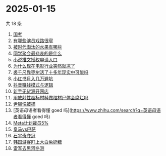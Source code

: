 # 2025-01-15

共 18 条

<!-- BEGIN ZHIHUSEARCH -->
<!-- 最后更新时间 Wed Jan 15 2025 20:40:21 GMT+0800 (China Standard Time) -->
1. [国考](https://www.zhihu.com/search?q=国考)
1. [有哪些演员戏路很窄](https://www.zhihu.com/search?q=有哪些演员戏路很窄)
1. [被时代淘汰的水果有哪些](https://www.zhihu.com/search?q=被时代淘汰的水果有哪些)
1. [同学聚会最悲哀的是什么](https://www.zhihu.com/search?q=同学聚会最悲哀的是什么)
1. [小说推文授权申请入口](https://www.zhihu.com/search?q=小说推文授权申请入口)
1. [为什么现在电影行业突然就凉了](https://www.zhihu.com/search?q=为什么现在电影行业突然就凉了)
1. [裘千尺靠枣树活了十多年现实中可能吗](https://www.zhihu.com/search?q=裘千尺靠枣树活了十多年现实中可能吗)
1. [小红书月入几万避坑](https://www.zhihu.com/search?q=小红书月入几万避坑)
1. [抖音赚钱模式与逻辑](https://www.zhihu.com/search?q=抖音赚钱模式与逻辑)
1. [新手无货源开网店](https://www.zhihu.com/search?q=新手无货源开网店)
1. [用放射性超标材料做棺材尸体会腐烂吗](https://www.zhihu.com/search?q=用放射性超标材料做棺材尸体会腐烂吗)
1. [尹锡悦被捕](https://www.zhihu.com/search?q=尹锡悦被捕)
1. [英语母语者看得懂 goed 吗](https://www.zhihu.com/search?q=英语母语者看得懂 goed 吗)
1. [Meta计划裁员5%](https://www.zhihu.com/search?q=Meta计划裁员5%)
1. [皇马vs巴萨](https://www.zhihu.com/search?q=皇马vs巴萨)
1. [石宇奇夺冠](https://www.zhihu.com/search?q=石宇奇夺冠)
1. [韩国游客盯上大白兔奶糖](https://www.zhihu.com/search?q=韩国游客盯上大白兔奶糖)
1. [雷军去黑河冬测](https://www.zhihu.com/search?q=雷军去黑河冬测)
<!-- END ZHIHUSEARCH -->
